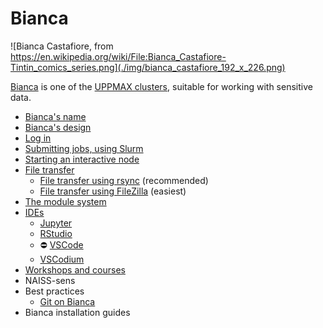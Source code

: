 # Bianca

![Bianca Castafiore, from https://en.wikipedia.org/wiki/File:Bianca_Castafiore-Tintin_comics_series.png](./img/bianca_castafiore_192_x_226.png)

[Bianca](bianca.md) is one of the [UPPMAX clusters](uppmax_cluster.md),
suitable for working with sensitive data.

- [Bianca's name](biancas_name.md)
- [Bianca's design](biancas_design.md)
- [Log in](../getting_started/login_bianca.md)
- [Submitting jobs, using Slurm](slurm.md)
- [Starting an interactive node](start_interactive_node_on_bianca.md)
- [File transfer](transfer_bianca.md)
    - [File transfer using rsync](bianca_file_transfer_using_rsync.md) (recommended)
    - [File transfer using FileZilla](bianca_file_transfer_using_filezilla.md) (easiest)
- [The module system](bianca_modules.md)
- [IDEs](ides_on_bianca.md)
    - [Jupyter](../software/jupyter.md)
    - [RStudio](rstudio_on_bianca.md)
    - :no_entry: [VSCode](vscode_on_bianca.md)
    - [VSCodium](vscodium_on_bianca.md)
- [Workshops and courses](../workshops_courses/workshops_courses.md)
- NAISS-sens
- Best practices
    - [Git on Bianca](git_on_bianca.md) 
- Bianca installation guides
